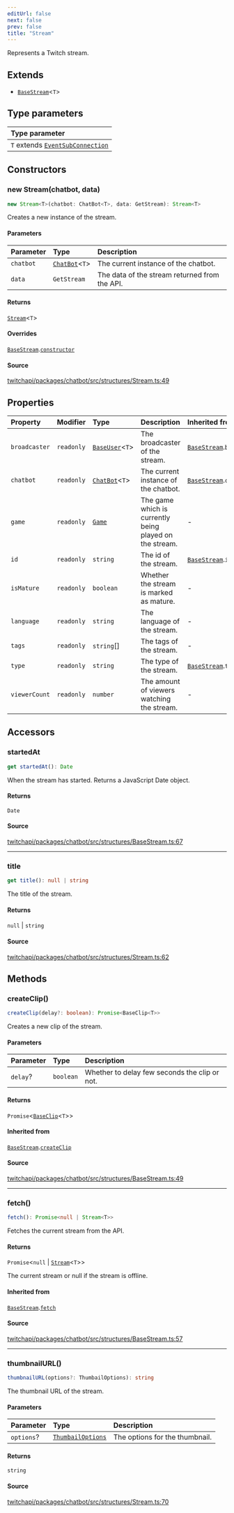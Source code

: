 ```yaml
---
editUrl: false
next: false
prev: false
title: "Stream"
---
```


Represents a Twitch stream.

## Extends

- [`BaseStream`](BaseStream.md)\<`T`\>

## Type parameters

| Type parameter |
| :------ |
| `T` extends [`EventSubConnection`](../enumerations/EventSubConnection.md) |

## Constructors

### new Stream(chatbot, data)

```ts
new Stream<T>(chatbot: ChatBot<T>, data: GetStream): Stream<T>
```

Creates a new instance of the stream.

#### Parameters

| Parameter | Type | Description |
| :------ | :------ | :------ |
| `chatbot` | [`ChatBot`](ChatBot.md)\<`T`\> | The current instance of the chatbot. |
| `data` | `GetStream` | The data of the stream returned from the API. |

#### Returns

[`Stream`](Stream.md)\<`T`\>

#### Overrides

[`BaseStream`](BaseStream.md).[`constructor`](BaseStream.md#constructors)

#### Source

[twitchapi/packages/chatbot/src/structures/Stream.ts:49](https://github.com/pablornc/twitchapi//blob/f8a75ccd701e54db4c91e2b0128974da23f25d14/packages/chatbot/src/structures/Stream.ts#L49)

## Properties

| Property | Modifier | Type | Description | Inherited from |
| :------ | :------ | :------ | :------ | :------ |
| `broadcaster` | `readonly` | [`BaseUser`](BaseUser.md)\<`T`\> | The broadcaster of the stream. | [`BaseStream`](BaseStream.md).`broadcaster` |
| `chatbot` | `readonly` | [`ChatBot`](ChatBot.md)\<`T`\> | The current instance of the chatbot. | [`BaseStream`](BaseStream.md).`chatbot` |
| `game` | `readonly` | [`Game`](../interfaces/Game.md) | The game which is currently being played on the stream. | - |
| `id` | `readonly` | `string` | The id of the stream. | [`BaseStream`](BaseStream.md).`id` |
| `isMature` | `readonly` | `boolean` | Whether the stream is marked as mature. | - |
| `language` | `readonly` | `string` | The language of the stream. | - |
| `tags` | `readonly` | `string`[] | The tags of the stream. | - |
| `type` | `readonly` | `string` | The type of the stream. | [`BaseStream`](BaseStream.md).`type` |
| `viewerCount` | `readonly` | `number` | The amount of viewers watching the stream. | - |

## Accessors

### startedAt

```ts
get startedAt(): Date
```

When the stream has started. Returns a JavaScript Date object.

#### Returns

`Date`

#### Source

[twitchapi/packages/chatbot/src/structures/BaseStream.ts:67](https://github.com/pablornc/twitchapi//blob/f8a75ccd701e54db4c91e2b0128974da23f25d14/packages/chatbot/src/structures/BaseStream.ts#L67)

***

### title

```ts
get title(): null | string
```

The title of the stream.

#### Returns

`null` \| `string`

#### Source

[twitchapi/packages/chatbot/src/structures/Stream.ts:62](https://github.com/pablornc/twitchapi//blob/f8a75ccd701e54db4c91e2b0128974da23f25d14/packages/chatbot/src/structures/Stream.ts#L62)

## Methods

### createClip()

```ts
createClip(delay?: boolean): Promise<BaseClip<T>>
```

Creates a new clip of the stream.

#### Parameters

| Parameter | Type | Description |
| :------ | :------ | :------ |
| `delay`? | `boolean` | Whether to delay few seconds the clip or not. |

#### Returns

`Promise`\<[`BaseClip`](BaseClip.md)\<`T`\>\>

#### Inherited from

[`BaseStream`](BaseStream.md).[`createClip`](BaseStream.md#createclip)

#### Source

[twitchapi/packages/chatbot/src/structures/BaseStream.ts:49](https://github.com/pablornc/twitchapi//blob/f8a75ccd701e54db4c91e2b0128974da23f25d14/packages/chatbot/src/structures/BaseStream.ts#L49)

***

### fetch()

```ts
fetch(): Promise<null | Stream<T>>
```

Fetches the current stream from the API.

#### Returns

`Promise`\<`null` \| [`Stream`](Stream.md)\<`T`\>\>

The current stream or null if the stream is offline.

#### Inherited from

[`BaseStream`](BaseStream.md).[`fetch`](BaseStream.md#fetch)

#### Source

[twitchapi/packages/chatbot/src/structures/BaseStream.ts:57](https://github.com/pablornc/twitchapi//blob/f8a75ccd701e54db4c91e2b0128974da23f25d14/packages/chatbot/src/structures/BaseStream.ts#L57)

***

### thumbnailURL()

```ts
thumbnailURL(options?: ThumbailOptions): string
```

The thumbnail URL of the stream.

#### Parameters

| Parameter | Type | Description |
| :------ | :------ | :------ |
| `options`? | [`ThumbailOptions`](../interfaces/ThumbailOptions.md) | The options for the thumbnail. |

#### Returns

`string`

#### Source

[twitchapi/packages/chatbot/src/structures/Stream.ts:70](https://github.com/pablornc/twitchapi//blob/f8a75ccd701e54db4c91e2b0128974da23f25d14/packages/chatbot/src/structures/Stream.ts#L70)
